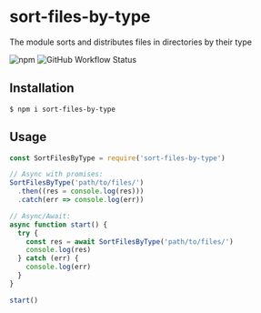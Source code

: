 # sort-files-by-type

The module sorts and distributes files in directories by their type

![npm](https://img.shields.io/npm/v/sort-files-by-type?style=for-the-badge) ![GitHub Workflow Status](https://img.shields.io/github/workflow/status/ValentinAlekhin/sort-files-by-type/Test?label=test&style=for-the-badge)

## Installation

```
$ npm i sort-files-by-type
```

## Usage

```js
const SortFilesByType = require('sort-files-by-type')

// Async with promises:
SortFilesByType('path/to/files/')
  .then((res = console.log(res)))
  .catch(err => console.log(err))

// Async/Await:
async function start() {
  try {
    const res = await SortFilesByType('path/to/files/')
    console.log(res)
  } catch (err) {
    console.log(err)
  }
}

start()
```
